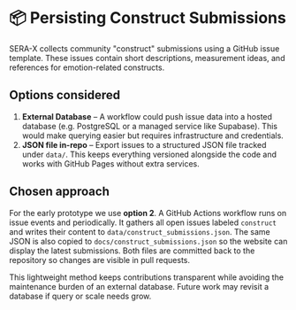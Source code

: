 # 📦 Persisting Construct Submissions

SERA-X collects community "construct" submissions using a GitHub issue template.
These issues contain short descriptions, measurement ideas, and references for
emotion-related constructs.

## Options considered

1. **External Database** – A workflow could push issue data into a hosted
   database (e.g. PostgreSQL or a managed service like Supabase). This would
   make querying easier but requires infrastructure and credentials.
2. **JSON file in-repo** – Export issues to a structured JSON file tracked under
   `data/`. This keeps everything versioned alongside the code and works with
   GitHub Pages without extra services.

## Chosen approach

For the early prototype we use **option 2**. A GitHub Actions workflow runs on
issue events and periodically. It gathers all open issues labeled `construct` and
writes their content to `data/construct_submissions.json`. The same JSON is
also copied to `docs/construct_submissions.json` so the website can display the
latest submissions. Both files are committed back to the repository so changes
are visible in pull requests.

This lightweight method keeps contributions transparent while avoiding the
maintenance burden of an external database. Future work may revisit a database
if query or scale needs grow.
